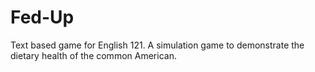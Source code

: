 # Fed-Up
Text based game for English 121. A simulation game to demonstrate the dietary health of the common American. 
